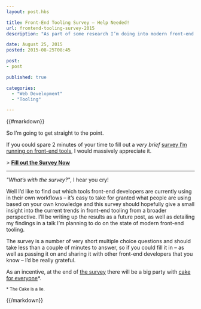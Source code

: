 ```yaml
---
layout: post.hbs

title: Front-End Tooling Survey – Help Needed!
url: frontend-tooling-survey-2015
description: "As part of some research I’m doing into modern front-end workflows and tooling, it would be super useful if you could spend 2 minutes to answer a couple of brief questions…"

date: August 25, 2015
posted: 2015-08-25T08:45

post:
- post

published: true

categories:
  - "Web Development"
  - "Tooling"

---
```


{{#markdown}}

So I’m going to get straight to the point.

If you could spare 2 minutes of your time to fill out a *very brief* [survey I’m running on front-end tools](http://ashn.uk/survey-tooling), I would massively appreciate it.

\> **[Fill out the Survey Now](http://ashn.uk/survey-tooling)**

---

*"What’s with the survey?"*, I hear you cry!

Well I’d like to find out which tools front-end developers are currently using in their own workflows – it’s easy to take for granted what people are using based on your own knowledge and this survey should hopefully give a small insight into the current trends in front-end tooling from a broader perspective.  I’ll be writing up the results as a future post, as well as detailing my findings in a talk I’m planning to do on the state of modern front-end tooling.

The survey is a number of very short multiple choice questions and should take less than a couple of minutes to answer, so if you could fill it in – as well as passing it on and sharing it with other front-end developers that you know – I’d be really grateful.

As an incentive, at the end of [the survey](http://ashn.uk/survey-tooling) there will be a big party with [cake for everyone](http://theportalwiki.com/wiki/Cake)*.

<small>* The Cake is a lie.</small>


{{/markdown}}



